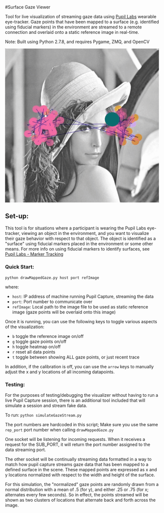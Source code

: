 #Surface Gaze Viewer

Tool for live visualization of streaming gaze data using [Pupil Labs](http://www.pupil-labs.com) wearable eye-tracker. Gaze points that have been mapped to a surface (e.g. identified using fiducial markers) in the environment are streamed to a remote connection and overlaid onto a static reference image in real-time. 

Note:
Built using Python 2.7.8, and requires Pygame, ZMQ, and OpenCV

![Demo](demo.gif)


## Set-up:
This tool is for situations where a participant is wearing the Pupil Labs eye-tracker, viewing an object in the environment, and you want to visualize their gaze behavior with respect to that object. The object is identified as a "surface" using fiducial markers placed in the environment or some other means. For more info on using fiducial markers to identify surfaces, see [Pupil Labs - Marker Tracking](https://docs.pupil-labs.com/#marker-tracking)

### Quick Start:
`python drawMappedGaze.py host port refImage`

where:

- `host`: IP address of machine running Pupil Capture, streaming the data
- `port`: Port number to communicate over
- `refImage`: Local path to the image file to be used as static reference image (gaze points will be overlaid onto this image)

Once it is running, you can use the following keys to toggle various aspects of the visualization:

- `b` toggle the reference image on/off
- `g` toggle gaze points on/off
- `h` toggle heatmap on/off
- `r` reset all data points
- `t` toggle between showing ALL gaze points, or just recent trace

In addition, if the calibration is off, you can use the `arrow` keys to manually adjust the x and y locations of all incoming datapoints. 


### Testing:
For the purposes of testing/debugging the visualizer without having to run a live Pupil Capture session, there is an additional tool included that will simulate a session and stream fake data.

To run:
`python simulateGazeStream.py`

The port numbers are hardcoded in this script; Make sure you use the same `rep_port` port number when calling `drawMappedGaze.py`

One socket will be listening for incoming requests. When it receives a request for the SUB_PORT, 
it will return the port number assigned to the data streaming port. 

The other socket will be continually streaming data formatted in a way to match how pupil capture
streams gaze data that has been mapped to a defined surface in the scene. These mapped points are expressed
as x and y locations normalized with respect to the width and height of the surface. 

For this simulation, the "normalized" gaze points are randomly drawn from a normal distribution with a mean
of .5 (for y), and either .25 or .75 (for x; alternates every few seconds). So in effect, the points streamed will
be shown as two clusters of locations that alternate back and forth across the image.    









